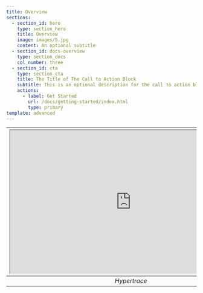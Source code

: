 ```yaml
---
title: Overview
sections:
  - section_id: hero
    type: section_hero
    title: Overview
    image: images/5.jpg
    content: An optional subtitle
  - section_id: docs-overview
    type: section_docs
    col_number: three
  - section_id: cta
    type: section_cta
    title: The Title of The Call to Action Block
    subtitle: This is an optional description for the call to action block.
    actions:
      - label: Get Started
        url: /docs/getting-started/index.html
        type: primary
template: advanced
---
```



| <iframe src="https://drive.google.com/file/d/1mNebw2R5CRk7oZ6B04v-dcrcnGON17sT/preview" width="640" height="380"></iframe> |
|:--:|
| *Hypertrace* |
